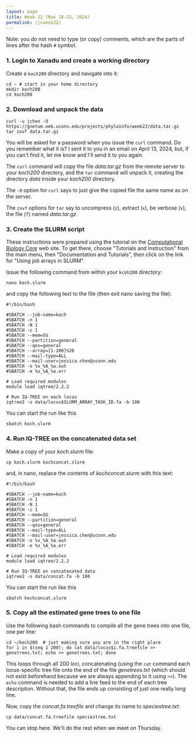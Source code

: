 ```yaml
---
layout: page
title: Week 22 (Nov 18-22, 2024)
permalink: /jcweek22/
---
```


Note: you do not need to type (or copy) comments, which are the parts of lines after the hash `#` symbol.

### 1. Login to Xanadu and create a working directory

Create a `koch200` directory and navigate into it:

    cd ~ # start in your home directory
    mkdir koch200
    cd koch200
        
### 2. Download and unpack the data

    curl -u jchen -O https://gnetum.eeb.uconn.edu/projects/phyloinfo/week22/data.tar.gz
    tar zxvf data.tar.gz
    
You will be asked for a password when you issue the `curl` command. Do you remember what it is? I sent it to you in an email on April 13, 2024, but, if you can't find it, let me know and I'll send it to you again.
    
The `curl` command will copy the file _data.tar.gz_ from the remote server to your _koch200_ directory, and the `tar` command will unpack it, creating the directory _data_ inside your _koch200_ directory.

The `-O` option for `curl` says to just give the copied file the same name as on the server.

The `zxvf` options for `tar` say to uncompress (`z`), extract (`x`), be verbose (`v`), the file (`f`) named _data.tar.gz_.
        
### 3. Create the SLURM script

These instructions were prepared using the tutorial on the [Computational Biology Core](https://bioinformatics.uconn.edu) web site. To get there, choose "Tutorials and Instruction" from the main menu, then "Documentation and Tutorials", then click on the link for "Using job arrays in SLURM".

Issue the following command from within your `kcoh200` directory:

    nano koch.slurm
    
and copy the following text to the file (then exit nano saving the file):

    #!/bin/bash
    
    #SBATCH --job-name=koch
    #SBATCH -n 1
    #SBATCH -N 1
    #SBATCH -c 1
    #SBATCH --mem=5G
    #SBATCH --partition=general
    #SBATCH --qos=general
    #SBATCH --array=[1-200]%20
    #SBATCH --mail-type=ALL
    #SBATCH --mail-user=jessica.chen@uconn.edu
    #SBATCH -o %x_%A_%a.out
    #SBATCH -e %x_%A_%a.err
    
    # Load required modules
    module load iqtree/2.2.2
    
    # Run IQ-TREE on each locus
    iqtree2 -s data/locus$SLURM_ARRAY_TASK_ID.fa -b 100
    
You can start the run like this

    sbatch koch.slurm
        
### 4. Run IQ-TREE on the concatenated data set

Make a copy of your _koch.slurm_ file:

    cp koch.slurm kochconcat.slurm
    
and, in nano, replace the contents of _kochconcat.slurm_ with this text:

    #!/bin/bash
    
    #SBATCH --job-name=koch
    #SBATCH -n 1
    #SBATCH -N 1
    #SBATCH -c 1
    #SBATCH --mem=5G
    #SBATCH --partition=general
    #SBATCH --qos=general
    #SBATCH --mail-type=ALL
    #SBATCH --mail-user=jessica.chen@uconn.edu
    #SBATCH -o %x_%A_%a.out
    #SBATCH -e %x_%A_%a.err
    
    # Load required modules
    module load iqtree/2.2.2
    
    # Run IQ-TREE on concatenated data
    iqtree2 -s data/concat.fa -b 100

You can start the run like this

    sbatch kochconcat.slurm
        
### 5. Copy all the estimated gene trees to one file

Use the following bash commands to compile all the gene trees into one file, one per line:

    cd ~/koch200  # just making sure you are in the right place
    for i in $(seq 1 200); do cat data/locus$i.fa.treefile >> genetrees.txt; echo >> genetrees.txt; done
    
This loops through all 200 loci, concatenating (using the `cat` command each locus-specific tree file onto the end of the file _genetrees.txt_ (which should not exist beforehand because we are always appending to it using `>>`). The `echo` command is needed to add a line feed to the end of each tree description. Without that, the file ends up consisting of just one really long line.

Now, copy the _concat.fa.treefile_ and change its name to _speciestree.txt_:

    cp data/concat.fa.treefile speciestree.txt
    
You can stop here. We'll do the rest when we meet on Thursday.

